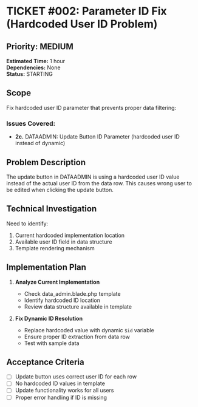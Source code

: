 # TICKET #002: Parameter ID Fix (Hardcoded User ID Problem)

## Priority: MEDIUM
**Estimated Time:** 1 hour  
**Dependencies:** None  
**Status:** STARTING  

## Scope
Fix hardcoded user ID parameter that prevents proper data filtering:

### Issues Covered:
- **2c.** DATAADMIN: Update Button ID Parameter (hardcoded user ID instead of dynamic)

## Problem Description
The update button in DATAADMIN is using a hardcoded user ID value instead of the actual user ID from the data row. This causes wrong user to be edited when clicking the update button.

## Technical Investigation
Need to identify:
1. Current hardcoded implementation location
2. Available user ID field in data structure
3. Template rendering mechanism

## Implementation Plan
1. **Analyze Current Implementation**
   - Check data_admin.blade.php template
   - Identify hardcoded ID location
   - Review data structure available in template

2. **Fix Dynamic ID Resolution**
   - Replace hardcoded value with dynamic `$id` variable
   - Ensure proper ID extraction from data row
   - Test with sample data

## Acceptance Criteria
- [ ] Update button uses correct user ID for each row
- [ ] No hardcoded ID values in template
- [ ] Update functionality works for all users
- [ ] Proper error handling if ID is missing
